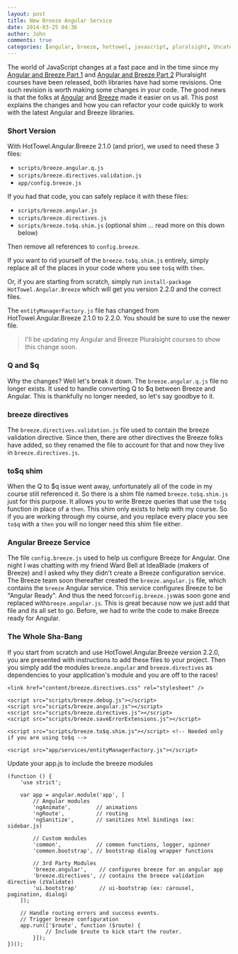 ```yaml
---
layout: post
title: New Breeze Angular Service 
date: 2014-03-25 04:36
author: John
comments: true
categories: [angular, breeze, hottowel, javascript, pluralsight, Uncategorized]
---
```

<p>The world of JavaScript changes at a fast pace and in the time since my <a href="http://jpapa.me/spangz">Angular and Breeze Part 1</a> and <a href="http://jpapa.me/spangz2">Angular and Breeze Part 2</a> Pluralsight courses have been released, both libraries have had some revisions. One such revision is worth making some changes in your code. The good news is that the folks at <a href="http://angularjs.org">Angular</a> and <a href="http://breezejs.com">Breeze</a> made it easier on us all. This post explains the changes and how you can refactor your code quickly to work with the latest Angular and Breeze libraries.</p>

<h3>Short Version</h3>

<p>With HotTowel.Angular.Breeze 2.1.0 (and prior), we used to need these 3 files:</p>

<ul>
<li><code>scripts/breeze.angular.q.js</code></li>
<li><code>scripts/breeze.directives.validation.js</code></li>
<li><code>app/config.breeze.js</code></li>
</ul>

<p>If you had that code, you can safely replace it with these files:</p>

<ul>
<li><code>scripts/breeze.angular.js</code></li>
<li><code>scripts/breeze.directives.js</code></li>
<li><code>scripts/breeze.to$q.shim.js</code> (optional shim ... read more on this down below)</li>
</ul>

<p>Then remove all references to <code>config.breeze</code>.</p>

<p>If you want to rid yourself of the <code>breeze.to$q.shim.js</code> entirely, simply replace all of the places in your code where you see <code>to$q</code> with <code>then</code>.</p>

<p>Or, if you are starting from scratch, simply run <code>install-package HotTowel.Angular.Breeze</code> which will get you version 2.2.0 and the correct files.</p>

<p>The <code>entityManagerFactory.js</code> file has changed from HotTowel.Angular.Breeze 2.1.0 to 2.2.0. You should be sure to use the newer file.</p>

<blockquote>
  <p>I'll be updating my Angular and Breeze Pluralsight courses to show this change soon.</p>
</blockquote>

<h3>Q and $q</h3>

<p>Why the changes? Well let's break it down. The <code>breeze.angular.q.js</code> file no longer exists. It used to handle converting Q to $q between Breeze and Angular. This is thankfully no longer needed, so let's say goodbye to it.</p>

<h3>breeze directives</h3>

<p>The <code>breeze.directives.validation.js</code> file used to contain the breeze validation directive. Since then, there are other directives the Breeze folks have added, so they renamed the file to account for that and now they live in <code>breeze.directives.js</code>.</p>

<h3>to$q shim</h3>

<p>When the Q to $q issue went away, unfortunately all of the code in my course still referenced it. So there is a shim file named <code>breeze.to$q.shim.js</code> just for this purpose. It allows you to write Breeze queries that use the <code>to$q</code> function in place of a <code>then</code>. This shim only exists to help with my course. So if you are working through my course, and you replace every place you see <code>to$q</code> with a <code>then</code> you will no longer need this shim file either.</p>

<h3>Angular Breeze Service</h3>

<p>The file <code>config.breeze.js</code> used to help us configure Breeze for Angular. One night I was chatting with my friend Ward Bell at IdeaBlade (makers of Breeze) and I asked why they didn't create a Breeze configuration service. The Breeze team soon thereafter created the <code>breeze.angular.js</code> file, which contains the <code>breeze</code> Angular service. This service configures Breeze to be "Angular Ready". And thus the need for<code>config.breeze.js</code>was soon gone and replaced with<code>breeze.angular.js</code>. This is great because now we just add that file and its all set to go. Before, we had to write the code to make Breeze ready for Angular.</p>

<h3>The Whole Sha-Bang</h3>

<p>If you start from scratch and use HotTowel.Angular.Breeze version 2.2.0, you are presented with instructions to add these files to your project. Then you simply add the modules <code>breeze.angular</code> and <code>breeze.directives</code> as dependencies to your application's module and you are off to the races!</p>

<pre><code>&lt;link href="content/breeze.directives.css" rel="stylesheet" /&gt;

&lt;script src="scripts/breeze.debug.js"&gt;&lt;/script&gt;
&lt;script src="scripts/breeze.angular.js"&gt;&lt;/script&gt;
&lt;script src="scripts/breeze.directives.js"&gt;&lt;/script&gt;
&lt;script src="scripts/breeze.saveErrorExtensions.js"&gt;&lt;/script&gt;

&lt;script src="scripts/breeze.to$q.shim.js"&gt;&lt;/script&gt; &lt;!-- Needed only if you are using to$q --&gt;

&lt;script src="app/services/entityManagerFactory.js"&gt;&lt;/script&gt;
</code></pre>

<p>Update your app.js to include the breeze modules</p>

<pre><code>(function () {
    'use strict';

    var app = angular.module('app', [
        // Angular modules 
        'ngAnimate',        // animations
        'ngRoute',          // routing
        'ngSanitize',       // sanitizes html bindings (ex: sidebar.js)

        // Custom modules 
        'common',           // common functions, logger, spinner
        'common.bootstrap', // bootstrap dialog wrapper functions

        // 3rd Party Modules
        'breeze.angular',    // configures breeze for an angular app
        'breeze.directives', // contains the breeze validation directive (zValidate)
        'ui.bootstrap'       // ui-bootstrap (ex: carousel, pagination, dialog)
    ]);

    // Handle routing errors and success events.
    // Trigger breeze configuration
    app.run(['$route', function ($route) {
            // Include $route to kick start the router.
        }]);        
})();
</code></pre>

